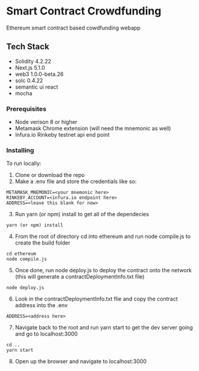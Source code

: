 # Smart Contract Crowdfunding

Ethereum smart contract based cowdfunding webapp

## Tech Stack

* Solidity 4.2.22
* Next.js 5.1.0
* web3 1.0.0-beta.26
* solc 0.4.22
* semantic ui react
* mocha

### Prerequisites

* Node verison 8 or higher
* Metamask Chrome extension (will need the mnemonic as well)
* Infura.io Rinkeby testnet api end point

### Installing

To run locally:

1.  Clone or download the repo
2.  Make a .env file and store the credentials like so:

```
METAMASK_MNEMONIC=<your mnemonic here>
RINKEBY_ACCOUNT=<infura.io endpoint here>
ADDRESS=<leave this blank for now>
```

3.  Run yarn (or npm) install to get all of the dependecies

```
yarn (or npm) install
```

4.  From the root of directory cd into ethereum and run node compile.js to create the build folder

```
cd ethereum
node compile.js
```

5.  Once done, run node deploy.js to deploy the contract onto the network (this will generate a contractDeploymentInfo.txt file)

```
node deploy.js
```

6.  Look in the contractDeploymentInfo.txt flie and copy the contract address into the .env

```
ADDRESS=<address here>
```

7.  Navigate back to the root and run yarn start to get the dev server going and go to localhost:3000

```
cd ..
yarn start
```

8.  Open up the browser and navigate to localhost:3000
